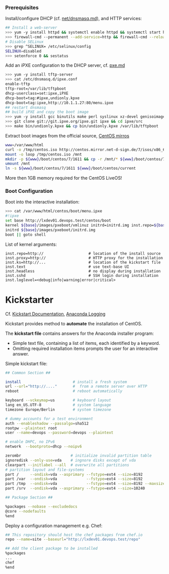 ### Prerequisites

Install/configure DHCP (cf. [net/dnsmasq.md](net/dnsmasq.md)), and HTTP services:

```bash
## Install a web-server
>>> yum -y install httpd && systemctl enable httpd && systemctl start httpd
>>> firewall-cmd --permanent --add-service=http && firewall-cmd --reload
# Disable SELinux
>>> grep ^SELINUX= /etc/selinux/config
SELINUX=disabled
>>> setenforce 0 && sestatus
```

Add an iPXE configuration to the DHCP server, cf. [pxe.md](pxe.md)

```bash
>>> yum -y install tftp-server 
>>> cat /etc/dnsmasq.d/ipxe.conf
enable-tftp
tftp-root=/var/lib/tftpboot
dhcp-userclass=set:ipxe,iPXE
dhcp-boot=tag:#ipxe,undionly.kpxe
dhcp-boot=tag:ipxe,http://10.1.1.27:80/menu.ipxe
## restart dnsmasq
## build iPXE and copy the boot image
>>> yum -y install gcc binutils make perl syslinux xz-devel genisoimage git
>>> git clone git://git.ipxe.org/ipxe.git ipxe && cd ipxe/src
>>> make bin/undionly.kpxe && cp bin/undionly.kpxe /var/lib/tftpboot
```

Extract boot images from the official source, [CentOS mirros](http://isoredirect.centos.org/centos/7/isos/x86_64/)

```bash
www=/var/www/html
curl -o /tmp/centos.iso http://centos.mirror.net-d-sign.de/7/isos/x86_64/CentOS-7-x86_64-Minimal-1611.iso
mount -o loop /tmp/centos.iso /mnt
mkdir -p ${www}/boot/centos/7/1611 && cp -r /mnt/* ${www}/boot/centos/7/1611
umount /mnt
ln -s ${www}/boot/centos/7/1611 ${www}/boot/centos/current
```

More then 1GB memory required for the CentOS LiveOS!

### Boot Configuration

Boot into the interactive installation:

```bash
>>> cat /var/www/html/centos/boot/menu.ipxe 
#!ipxe
set base http://lxdev01.devops.test/centos/boot
kernel ${base}/images/pxeboot/vmlinuz initrd=initrd.img inst.repo=${base} inst.text inst.ks=http://lxdev01.devops.test/kickstart/base.cfg
initrd ${base}/images/pxeboot/initrd.img
boot || goto shell
```

List of kernel arguments:

```
inst.repo=http://                    # location of the install source
inst.proxy=http://                   # HTTP proxy for the installation
inst.ks=http://...                   # location of the kickstart file
inst.text                            # use text-base UI
inst.headless                        # no display during installation
inst.sshd                            # SSH login during installation
inst.loglevel=<debug|info|warning|error|critical>
```


# Kickstarter

Cf. [Kickstart Documentation](http://pykickstart.readthedocs.io/en/latest/kickstart-docs.html), [Anaconda Logging](https://fedoraproject.org/wiki/Anaconda/Logging)

Kickstart provides method to **automate** the installation of CentOS. 

The **kickstart file** contains answers for the Anaconda installer program:

* Simple text file, containing a list of items, each identified by a keyword.
* Omitting required installation items prompts the user for an interactive answer.

Simple kickstart file:

```bash
## Common Section ##

install                       # install a fresh system
url --url="http://...."       #  from a remote server over HTTP
reboot                        # reboot automatically

keyboard --vckeymap=us        # keyboard layout
lang en_US.UTF-8              # system language
timezone Europe/Berlin        # system timezone

# dummy accounts for a test environment
auth --enableshadow --passalgo=sha512
rootpw --plaintext root
user --name=devops --password=devops --plaintext

# enable DHPC, no IPv6
network  --bootproto=dhcp --noipv6

zerombr                      # initialize invalid partition table
ignoredisk --only-use=vda    # ingnore disks except of vda
clearpart --initlabel --all  # overwrite all partitions
# partition layout and file-systems
part /     --ondisk=vda --asprimary --fstype=ext4 --size=8192
part /var  --ondisk=vda             --fstype=ext4 --size=8192
part /tmp  --ondisk=vda             --fstype=ext4 --size=8192 --maxsize=20480 --grow
part /srv  --ondisk=vda --asprimary --fstype=ext4 --size=10240                --grow

## Package Section ##

%packages --nobase --excludedocs
@core --nodefaults
%end
```

Deploy a configuration management e.g. Chef:


```bash
## This repository should host the chef packages from chef.io
repo --name=site --baseurl="http://lxdev01.devops.test/repo"

## Add the client package to be installed
%packages
...
chef
%end
```


